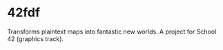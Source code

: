 # 42fdf
Transforms plaintext maps into fantastic new worlds. A project for School 42 (graphics track).
